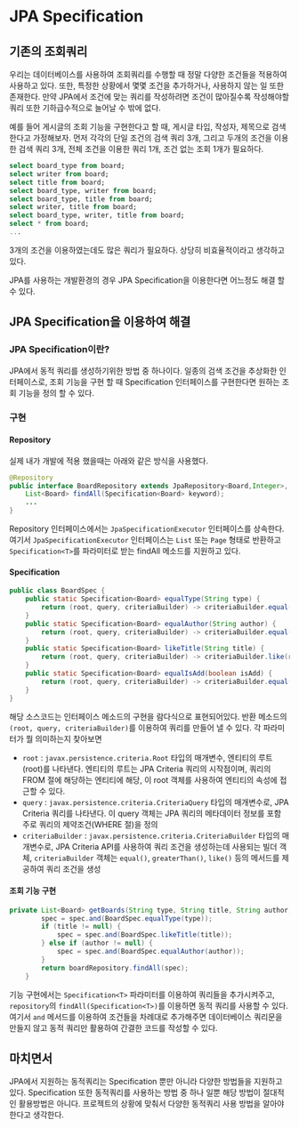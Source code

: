 # JPA Specification
## 기존의 조회쿼리
우리는 데이터베이스를 사용하여 조회쿼리를 수행할 때 정말 다양한 조건들을 적용하여 사용하고 있다.
또한, 특정한 상황에서 몇몇 조건을 추가하거나, 사용하지 않는 일 또한 존재한다. 
만약 JPA에서 조건에 맞는 쿼리를 작성하려면 조건이 많아질수록 작성해야할 쿼리 또한 기하급수적으로 늘어날 수 밖에 없다.

예를 들어 게시글의 조회 기능을 구현한다고 할 때, 게시글 타입, 작성자, 제목으로 검색한다고 가정해보자.
먼저 각각의 단일 조건의 검색 쿼리 3개, 그리고 두개의 조건을 이용한 검색 쿼리 3개, 전체 조건을 이용한 쿼리 1개, 조건 없는 조회 1개가 필요하다.
```sql
select board_type from board;
select writer from board;
select title from board;
select board_type, writer from board;
select board_type, title from board;
select writer, title from board;
select board_type, writer, title from board;
select * from board;
...
```
3개의 조건을 이용하였는데도 많은 쿼리가 필요하다. 상당히 비효율적이라고 생각하고 있다.

JPA를 사용하는 개발환경의 경우 JPA Specification을 이용한다면 어느정도 해결 할 수 있다.

## JPA Specification을 이용하여 해결
### JPA Specification이란?
JPA에서 동적 쿼리를 생성하기위한 방법 중 하나이다. 일종의 검색 조건을 추상화한 인터페이스로, 조회 기능을 구현 할 때 Specification 인터페이스를 구현한다면 원하는 조회 기능을 정의 할 수 있다.

### 구현
#### Repository
실제 내가 개발에 적용 했을때는 아래와 같은 방식을 사용했다.
```java
@Repository
public interface BoardRepository extends JpaRepository<Board,Integer>, JpaSpecificationExecutor<Board> {
	List<Board> findAll(Specification<Board> keyword);
    ...
}
```
Repository 인터페이스에서는 ```JpaSpecificationExecutor``` 인터페이스를 상속한다.
여기서 ```JpaSpecificationExecutor``` 인터페이스는 `List` 또는 `Page` 형태로 반환하고 `Specification<T>`를 파라미터로 받는 findAll 메소드를 지원하고 있다.
#### Specification
```java
public class BoardSpec {
    public static Specification<Board> equalType(String type) {
        return (root, query, criteriaBuilder) -> criteriaBuilder.equal(root.get("boardType"),type);
    }
    public static Specification<Board> equalAuthor(String author) {
        return (root, query, criteriaBuilder) -> criteriaBuilder.equal(root.get("member").get("name"),author);
    }
    public static Specification<Board> likeTitle(String title) {
        return (root, query, criteriaBuilder) -> criteriaBuilder.like(root.get("title"),"%"+title+"%");
    }
    public static Specification<Board> equalIsAdd(boolean isAdd) {
        return (root, query, criteriaBuilder) -> criteriaBuilder.equal(root.get("isAdd"),isAdd);
    }
}
```
해당 소스코드는 인터페이스 메소드의 구현을 람다식으로 표현되어있다. 
반환 메소드의 `(root, query, criteriaBuilder)`를 이용하여 쿼리를 만들어 낼 수 있다.
각 파라미터가 뭘 의미하는지 찾아보면
* `root` : `javax.persistence.criteria.Root` 타입의 매개변수, 엔티티의 루트(root)를 나타낸다. 엔티티의 루트는 JPA Criteria 쿼리의 시작점이며, 쿼리의 FROM 절에 해당하는 엔티티에 해당, 이 root 객체를 사용하여 엔티티의 속성에 접근할 수 있다.
* `query` : `javax.persistence.criteria.CriteriaQuery` 타입의 매개변수로, JPA Criteria 쿼리를 나타낸다. 이 query 객체는 JPA 쿼리의 메타데이터 정보를 포함 주로 쿼리의 제약조건(WHERE 절)을 정의
* `criteriaBuilder` : `javax.persistence.criteria.CriteriaBuilder` 타입의 매개변수로, JPA Criteria API를 사용하여 쿼리 조건을 생성하는데 사용되는 빌더 객체, `criteriaBuilder` 객체는 `equal()`, `greaterThan()`, `like()` 등의 메서드를 제공하여 쿼리 조건을 생성
#### 조회 기능 구현
```java
private List<Board> getBoards(String type, String title, String author, Specification<Board> spec) {
        spec = spec.and(BoardSpec.equalType(type));
        if (title != null) {
            spec = spec.and(BoardSpec.likeTitle(title));
        } else if (author != null) {
            spec = spec.and(BoardSpec.equalAuthor(author));
        }
        return boardRepository.findAll(spec);
    }
```
기능 구현에서는 `Specification<T>` 파라미터를 이용하여 쿼리들을 추가시켜주고, `repository`의 `findAll(Specification<T>)`를 이용하면 동적 쿼리를 사용할 수 있다.
여기서 `and` 메서드를 이용하여 조건들을 차례대로 추가해주면 데이터베이스 쿼리문을 만들지 않고 동적 쿼리만 활용하여 간결한 코드를 작성할 수 있다.

## 마치면서
JPA에서 지원하는 동적쿼리는 Specification 뿐만 아니라 다양한 방법들을 지원하고 있다.
Specification 또한 동적쿼리를 사용하는 방법 중 하나 일뿐 해당 방법이 절대적인 활용방법은 아니다. 프로젝트의 상황에 맞춰서 다양한 동적쿼리 사용 방법을 알아야한다고 생각한다.
